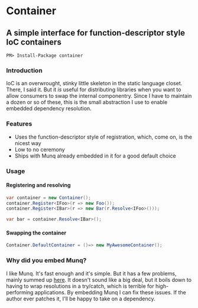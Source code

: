 # Container
## A simple interface for function-descriptor style IoC containers

```
PM> Install-Package container
```

### Introduction
IoC is an overwrought, stinky little skeleton in the static language closet. There, I said it.
But it _is_ useful for distributing libraries when you want to allow consumers to swap the
internal componentry. Since I have to maintain a dozen or so of these, this is the small
abstraction I use to enable embedded dependency resolution. 

### Features

* Uses the function-descriptor style of registration, which, come on, is the nicest way
* Low to no ceremony
* Ships with Munq already embedded in it for a good default choice

### Usage

#### Registering and resolving

```csharp
var container = new Container();
container.Register<IFoo>(r => new Foo());
container.Register<IBar>(r => new Bar(r.Resolve<IFoo>()));

var bar = container.Resolve<IBar>();
```

#### Swapping the container

```csharp
Container.DefaultContainer = ()=> new MyAwesomeContainer();
```

### Why did you embed Munq?
		
I like Munq. It's fast enough and it's simple. But it has a few problems, 
mainly summed up [here](http://munq.codeplex.com/workitem/7131). It doesn't sound
like a big deal, but it boils down to having to wrap resolutions in a try/catch,
which is terrible for high-performing applications. By embedding Munq I can
fix these issues. If the author ever patches it, I'll be happy to take on a 
dependency.